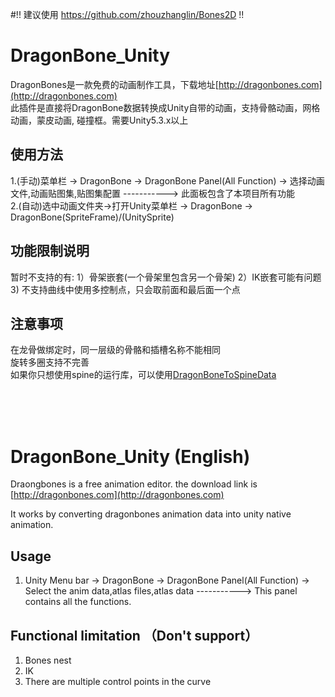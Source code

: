#!! 建议使用 https://github.com/zhouzhanglin/Bones2D  !!

# DragonBone_Unity  
DragonBones是一款免费的动画制作工具，下载地址[http://dragonbones.com](http://dragonbones.com)<br/>
此插件是直接将DragonBone数据转换成Unity自带的动画，支持骨骼动画，网格动画，蒙皮动画, 碰撞框。需要Unity5.3.x以上

## 使用方法  
1.(手动)菜单栏 -> DragonBone -> DragonBone Panel(All Function) -> 选择动画文件,动画贴图集,贴图集配置 -----------> 此面板包含了本项目所有功能<br/> 
2.(自动)选中动画文件夹->打开Unity菜单栏 -> DragonBone -> DragonBone(SpriteFrame)/(UnitySprite)<br/>

## 功能限制说明  
暂时不支持的有: 1）骨架嵌套(一个骨架里包含另一个骨架)    2）IK嵌套可能有问题<br/>
3) 不支持曲线中使用多控制点，只会取前面和最后面一个点<br/>

## 注意事项  
在龙骨做绑定时，同一层级的骨骼和插槽名称不能相同<br/>
旋转多圈支持不完善<br/>
如果你只想使用spine的运行库，可以使用[DragonBoneToSpineData](http://git.oschina.net/bingheliefeng/DragonBoneToSpineData)

<br/><br/><br/>
# DragonBone_Unity (English)
Draongbones is a free animation editor. the download link is [http://dragonbones.com](http://dragonbones.com)<br/>

It works by converting dragonbones animation data into unity native animation.

## Usage
1. Unity Menu bar -> DragonBone -> DragonBone Panel(All Function) -> Select the anim data,atlas files,atlas data -----------> This panel contains all the functions.<br/>

## Functional limitation （Don't support）
1. Bones nest<br/>
2. IK<br/>
3. There are multiple control points in the curve<br/>
